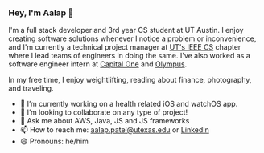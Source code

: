 ### Hey, I'm Aalap 👋

I'm a full stack developer and 3rd year CS student at UT Austin. I enjoy creating software solutions whenever I notice a problem or inconvenience, and I'm currently a technical project manager at [UT's IEEE CS](http://ieeecs.ece.utexas.edu/projects) chapter where I lead teams of engineers in doing the same. I've also worked as a software engineer intern at [Capital One](https://www.capitalone.com/) and [Olympus](https://www.olympusamerica.com/).

In my free time, I enjoy weightlifting, reading about finance, photography, and traveling.

- 🔭 I’m currently working on a health related iOS and watchOS app.
- 👯 I’m looking to collaborate on any type of project!
- 💬 Ask me about AWS, Java, JS and JS frameworks
- 📫 How to reach me: [aalap.patel@utexas.edu](mailto:aalap.patel@utexas.edu) or [LinkedIn](linkedin.com/in/aalap07)
- 😄 Pronouns: he/him

<!--
**aalap07/aalap07** is a ✨ _special_ ✨ repository because its `README.md` (this file) appears on your GitHub profile.

Here are some ideas to get you started:

- 🔭 I’m currently working on ...
- 🌱 I’m currently learning ...
- 👯 I’m looking to collaborate on ...
- 🤔 I’m looking for help with ...
- 💬 Ask me about ...
- 📫 How to reach me: ...
- 😄 Pronouns: ...
- ⚡ Fun fact: ...
-->
